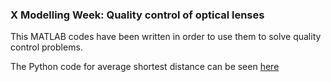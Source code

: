 ### X Modelling Week: Quality control of optical lenses

This MATLAB codes have been written in order to use them to solve quality control problems.

The Python code for average shortest distance can be seen [here](https://gist.github.com/cperales/969e91dbab3b1f6ee60370c0ea6fd3a4)
